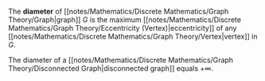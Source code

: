 The **diameter** of [[notes/Mathematics/Discrete Mathematics/Graph Theory/Graph|graph]] $G$ is the maximum [[notes/Mathematics/Discrete Mathematics/Graph Theory/Eccentricity (Vertex)|eccentricity]] of any [[notes/Mathematics/Discrete Mathematics/Graph Theory/Vertex|vertex]] in $G$.

The diameter of a [[notes/Mathematics/Discrete Mathematics/Graph Theory/Disconnected Graph|disconnected graph]] equals $+\infty$.